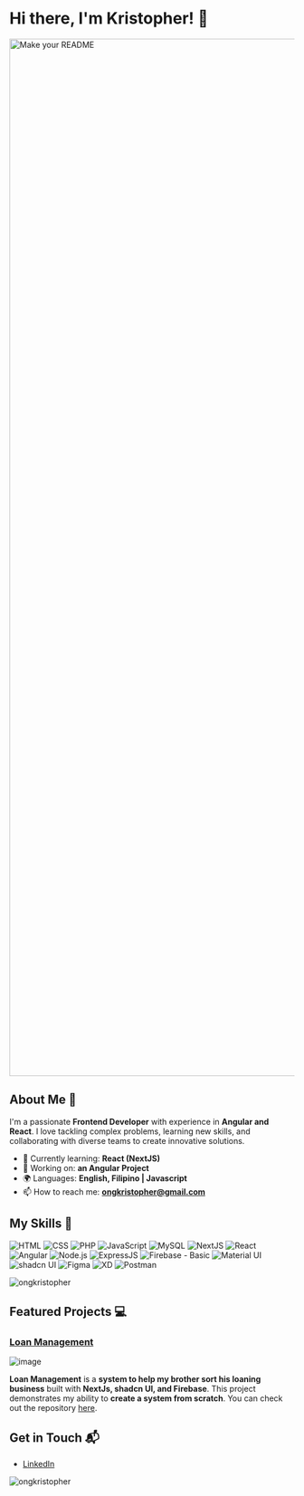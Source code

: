 # Hi there, I'm Kristopher! 👋

<img width="1834" alt="Make your README" src="https://github.com/ongkristopher/ongkristopher/assets/19937333/e7acf2fd-1775-44be-a7fa-0703baaacfc4">


## About Me 🚀

I'm a passionate **Frontend Developer** with experience in **Angular and React**. I love tackling complex problems, learning new skills, and collaborating with diverse teams to create innovative solutions.

- 🌱 Currently learning: **React (NextJS)**
- 🔭 Working on: **an Angular Project**
- 🌍 Languages: **English, Filipino | Javascript**
- 📫 How to reach me: **ongkristopher@gmail.com**

## My Skills 🧠

![HTML](https://img.shields.io/badge/-HTML-E34F26?style=flat-square&logo=html5&logoColor=white)
![CSS](https://img.shields.io/badge/-CSS-1572B6?style=flat-square&logo=css3&logoColor=white)
![PHP](https://img.shields.io/badge/PHP-777BB4?style=for-the-badge&logo=php&logoColor=white)
![JavaScript](https://img.shields.io/badge/-JavaScript-F7DF1E?style=flat-square&logo=javascript&logoColor=black)
![MySQL](https://img.shields.io/badge/MySQL-005C84?style=for-the-badge&logo=mysql&logoColor=white)
![NextJS](https://img.shields.io/badge/next%20js-000000?style=for-the-badge&logo=nextdotjs&logoColor=white)
![React](https://img.shields.io/badge/-React-61DAFB?style=flat-square&logo=react&logoColor=black)
![Angular](https://img.shields.io/badge/Angular-DD0031?style=for-the-badge&logo=angular&logoColor=white)
![Node.js](https://img.shields.io/badge/-Node.js-339933?style=flat-square&logo=node.js&logoColor=white)
![ExpressJS](https://img.shields.io/badge/Express%20js-000000?style=for-the-badge&logo=express&logoColor=white)
![Firebase - Basic](https://img.shields.io/badge/firebase-ffca28?style=for-the-badge&logo=firebase&logoColor=black)
![Material UI](https://img.shields.io/badge/Material%20UI-007FFF?style=for-the-badge&logo=mui&logoColor=white)
![shadcn UI](https://img.shields.io/badge/shadcn%2Fui-000000?style=for-the-badge&logo=shadcnui&logoColor=white)
![Figma](https://img.shields.io/badge/Figma-F24E1E?style=for-the-badge&logo=figma&logoColor=white)
![XD](https://img.shields.io/badge/Adobe%20XD-470137?style=for-the-badge&logo=Adobe%20XD&logoColor=#FF61F6)
![Postman](https://img.shields.io/badge/Postman-FF6C37?style=for-the-badge&logo=Postman&logoColor=white)

<p><img align="center" src="https://github-readme-stats.vercel.app/api/top-langs?username=ongkristopher&show_icons=true&locale=en&layout=compact" alt="ongkristopher" /></p>

## Featured Projects 💻

### [Loan Management](https://github.com/ongkristopher/loan-management)

![image](https://github.com/ongkristopher/ongkristopher/assets/19937333/f654300a-bb59-4d3c-a92e-2dec77274034)

**Loan Management** is a **system to help my brother sort his loaning business** built with **NextJs, shadcn UI, and Firebase**. This project demonstrates my ability to **create a system from scratch**. You can check out the repository [here](https://github.com/ongkristopher/loan-management).

## Get in Touch 📬
- [LinkedIn](https://www.linkedin.com/in/ongkristopher/)
<p align="left"> <img src="https://komarev.com/ghpvc/?username=ongkristopher&label=Profile%20views&color=0e75b6&style=flat" alt="ongkristopher" /> </p>
